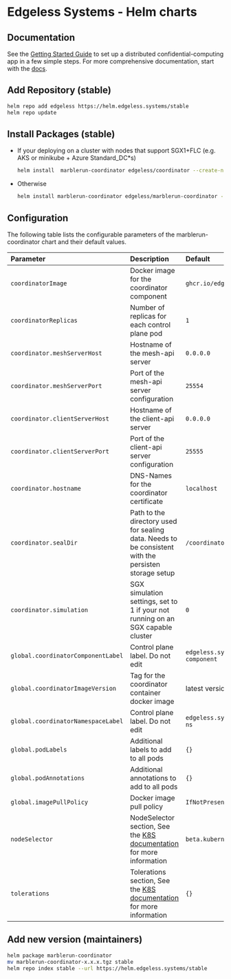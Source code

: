 # Edgeless Systems - Helm charts

## Documentation

See the [Getting Started Guide](TODO) to set up a distributed confidential-computing app in a few simple steps. 
For more comprehensive documentation, start with the [docs](TODO).

## Add Repository (stable)

```bash
helm repo add edgeless https://helm.edgeless.systems/stable
helm repo update
```

## Install Packages (stable)

* If your deploying on a cluster with nodes that support SGX1+FLC (e.g. AKS or minikube + Azure Standard_DC*s)

    ```bash
    helm install  marblerun-coordinator edgeless/coordinator --create-namespace  --namespace marblerun
    ```

* Otherwise

    ```bash
    helm install marblerun-coordinator edgeless/marblerun-coordinator --create-namespace --namespace marblerun --set coordinator.resources=null --set coordinator.simulation=1 --set tolerations=null
    ```

## Configuration

The following table lists the configurable parameters of the marblerun-coordinator chart and
their default values.

| Parameter                                    | Description    | Default                              |
|:---------------------------------------------|:---------------|:-------------------------------------|
| `coordinatorImage`                           | Docker image for the coordinator component | `ghcr.io/edgelesssys/coordinator` |
| `coordinatorReplicas`                        | Number of replicas for each control plane pod | `1` |
| `coordinator.meshServerHost`                 | Hostname of the mesh-api server | `0.0.0.0` |
| `coordinator.meshServerPort`                 | Port of the mesh-api server configuration | `25554` |
| `coordinator.clientServerHost`               | Hostname of the client-api server | `0.0.0.0` |
| `coordinator.clientServerPort`               | Port of the client-api server configuration | `25555` |
| `coordinator.hostname`                       | DNS-Names for the coordinator certificate | `localhost` |
| `coordinator.sealDir`                        | Path to the directory used for sealing data. Needs to be consistent with the persisten storage setup | `/coordinator/data/` |
| `coordinator.simulation`                     | SGX simulation settings, set to 1 if your not running on an SGX capable cluster | `0` |
| `global.coordinatorComponentLabel`           | Control plane label. Do not edit | `edgeless.systems/control-plane-component` |
| `global.coordinatorImageVersion`             | Tag for the coordinator container docker image | latest version |
| `global.coordinatorNamespaceLabel`           | Control plane label. Do not edit | `edgeless.systems/control-plane-ns` |
| `global.podLabels`                           | Additional labels to add to all pods | `{}` |
| `global.podAnnotations`                      | Additional annotations to add to all pods | `{}`|
| `global.imagePullPolicy`                     | Docker image pull policy | `IfNotPresent` |
| `nodeSelector`                               | NodeSelector section, See the [K8S documentation](https://kubernetes.io/docs/concepts/configuration/assign-pod-node/#nodeselector) for more information | `beta.kubernetes.io/os: linux` |
| `tolerations`                                | Tolerations section, See the [K8S documentation](https://kubernetes.io/docs/concepts/scheduling-eviction/taint-and-toleration/) for more information | `{}` |

## Add new version (maintainers)

```bash
helm package marblerun-coordinator
mv marblerun-coordinator-x.x.x.tgz stable
helm repo index stable --url https://helm.edgeless.systems/stable
```

